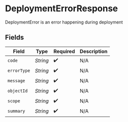 # DeploymentErrorResponse

DeploymentError is an error happening during deployment


## Fields

| Field              | Type               | Required           | Description        |
| ------------------ | ------------------ | ------------------ | ------------------ |
| `code`             | *String*           | :heavy_check_mark: | N/A                |
| `errorType`        | *String*           | :heavy_check_mark: | N/A                |
| `message`          | *String*           | :heavy_check_mark: | N/A                |
| `objectId`         | *String*           | :heavy_check_mark: | N/A                |
| `scope`            | *String*           | :heavy_check_mark: | N/A                |
| `summary`          | *String*           | :heavy_check_mark: | N/A                |